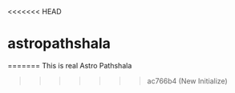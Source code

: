 <<<<<<< HEAD
# astropathshala
=======
This is real Astro Pathshala 
>>>>>>> ac766b4 (New Initialize)
